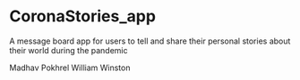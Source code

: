 # CoronaStories_app
A message board app for users to tell and share their personal stories about their world during the pandemic

Madhav Pokhrel
William Winston
